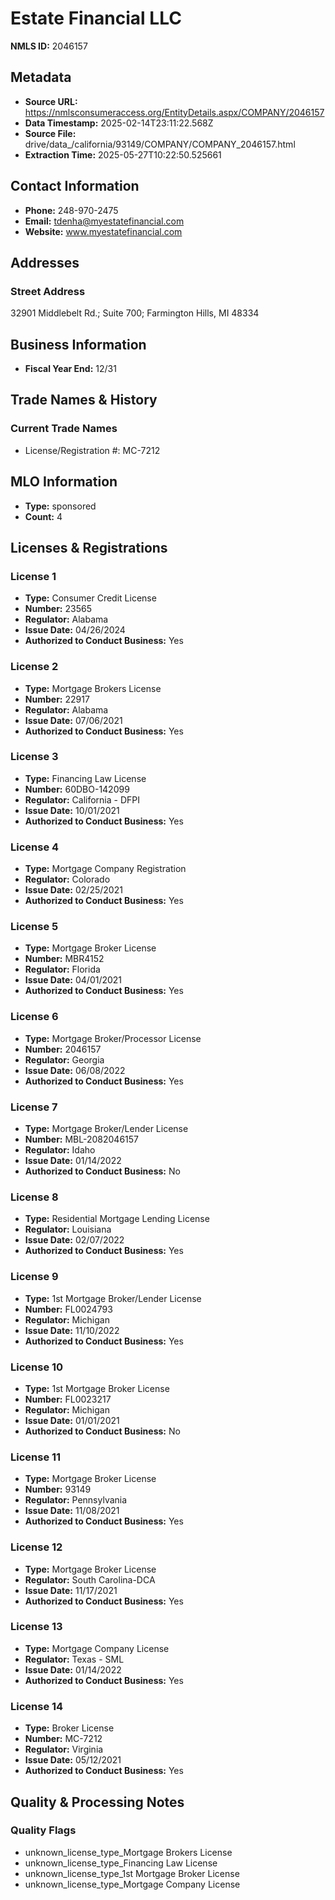 # Estate Financial LLC

**NMLS ID:** 2046157

## Metadata
- **Source URL:** https://nmlsconsumeraccess.org/EntityDetails.aspx/COMPANY/2046157
- **Data Timestamp:** 2025-02-14T23:11:22.568Z
- **Source File:** drive/data_/california/93149/COMPANY/COMPANY_2046157.html
- **Extraction Time:** 2025-05-27T10:22:50.525661

## Contact Information
- **Phone:** 248-970-2475
- **Email:** tdenha@myestatefinancial.com
- **Website:** www.myestatefinancial.com

## Addresses
### Street Address
32901 Middlebelt Rd.; Suite 700; Farmington Hills, MI 48334

## Business Information
- **Fiscal Year End:** 12/31

## Trade Names & History
### Current Trade Names
- License/Registration #: MC-7212

## MLO Information
- **Type:** sponsored
- **Count:** 4

## Licenses & Registrations

### License 1
- **Type:** Consumer Credit License
- **Number:** 23565
- **Regulator:** Alabama
- **Issue Date:** 04/26/2024
- **Authorized to Conduct Business:** Yes

### License 2
- **Type:** Mortgage Brokers License
- **Number:** 22917
- **Regulator:** Alabama
- **Issue Date:** 07/06/2021
- **Authorized to Conduct Business:** Yes

### License 3
- **Type:** Financing Law License
- **Number:** 60DBO-142099
- **Regulator:** California - DFPI
- **Issue Date:** 10/01/2021
- **Authorized to Conduct Business:** Yes

### License 4
- **Type:** Mortgage Company Registration
- **Regulator:** Colorado
- **Issue Date:** 02/25/2021
- **Authorized to Conduct Business:** Yes

### License 5
- **Type:** Mortgage Broker License
- **Number:** MBR4152
- **Regulator:** Florida
- **Issue Date:** 04/01/2021
- **Authorized to Conduct Business:** Yes

### License 6
- **Type:** Mortgage Broker/Processor License
- **Number:** 2046157
- **Regulator:** Georgia
- **Issue Date:** 06/08/2022
- **Authorized to Conduct Business:** Yes

### License 7
- **Type:** Mortgage Broker/Lender License
- **Number:** MBL-2082046157
- **Regulator:** Idaho
- **Issue Date:** 01/14/2022
- **Authorized to Conduct Business:** No

### License 8
- **Type:** Residential Mortgage Lending License
- **Regulator:** Louisiana
- **Issue Date:** 02/07/2022
- **Authorized to Conduct Business:** Yes

### License 9
- **Type:** 1st Mortgage Broker/Lender License
- **Number:** FL0024793
- **Regulator:** Michigan
- **Issue Date:** 11/10/2022
- **Authorized to Conduct Business:** Yes

### License 10
- **Type:** 1st Mortgage Broker License
- **Number:** FL0023217
- **Regulator:** Michigan
- **Issue Date:** 01/01/2021
- **Authorized to Conduct Business:** No

### License 11
- **Type:** Mortgage Broker License
- **Number:** 93149
- **Regulator:** Pennsylvania
- **Issue Date:** 11/08/2021
- **Authorized to Conduct Business:** Yes

### License 12
- **Type:** Mortgage Broker License
- **Regulator:** South Carolina-DCA
- **Issue Date:** 11/17/2021
- **Authorized to Conduct Business:** Yes

### License 13
- **Type:** Mortgage Company License
- **Regulator:** Texas - SML
- **Issue Date:** 01/14/2022
- **Authorized to Conduct Business:** Yes

### License 14
- **Type:** Broker License
- **Number:** MC-7212
- **Regulator:** Virginia
- **Issue Date:** 05/12/2021
- **Authorized to Conduct Business:** Yes

## Quality & Processing Notes
### Quality Flags
- unknown_license_type_Mortgage Brokers License
- unknown_license_type_Financing Law License
- unknown_license_type_1st Mortgage Broker License
- unknown_license_type_Mortgage Company License
